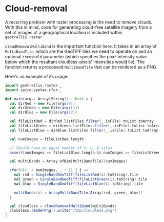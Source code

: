 # Cloud-removal

A recurring problem with raster processing is the need to remove clouds.
With this in mind, code for generating cloud-free satellite imagery from
a set of images of a geographical location is included within
`geotrellis.raster`

`cloudRemovalMultiBand` is the important function here. It takes in
an array of `MultiBandTile`, which are the GeoTIFF tiles we need to
operate on and an optional `threshold` parameter (which specifies the
pixel intensity value below which the resultant cloudless-pixels'
intensities would lie). The function returns a processed `MultiBandTile`
that can be rendered as a PNG.

Here's an example of its usage:

```scala
import geotrellis.raster._
import spire.syntax.cfor._

def main(args: Array[String]) : Unit = {
  val dirRed = new File(args(0))
  val dirGreen = new File(args(1))
  val dirBlue = new File(args(2))

  val fileListRed = dirRed.listFiles.filter(_.isFile).toList.toArray
  val fileListGreen = dirGreen.listFiles.filter(_.isFile).toList.toArray
  val fileListBlue = dirBlue.listFiles.filter(_.isFile).toList.toArray

  val numImages = fileListRed.length

  // Should have an equal number of R, G, B tiles
  assert(numImages == fileListBlue.length && numImages == fileListGreen.length)

  val multiBands = Array.ofDim[MultiBandTile](numImages)

  cfor(0)(_ < numImages, _ + 1) { i =>
    val red = SingleBandGeoTiff(fileListRed(i).toString).tile
    val green = SingleBandGeoTiff(fileListGreen(i).toString).tile
    val blue = SingleBandGeoTiff(fileListBlue(i).toString).tile

    multiBands(i) = ArrayMultiBandTile(Array(red, green, blue))
  }

  val cloudless = cloudRemovalMultiBand(multiBands)
  cloudless.renderPng().write("/tmp/cloudless.png")
}
```
